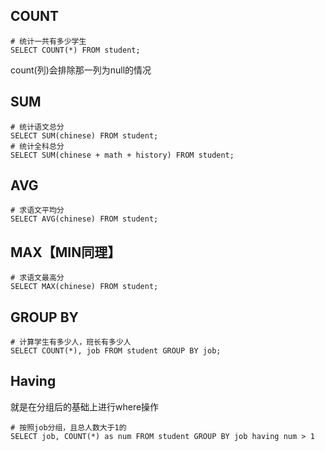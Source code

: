 ## COUNT

```mysql
# 统计一共有多少学生
SELECT COUNT(*) FROM student;
```

count(列)会排除那一列为null的情况



## SUM

```mysql
# 统计语文总分
SELECT SUM(chinese) FROM student;
# 统计全科总分
SELECT SUM(chinese + math + history) FROM student;
```



## AVG

```mysql
# 求语文平均分
SELECT AVG(chinese) FROM student;
```



## MAX【MIN同理】

```mysql
# 求语文最高分
SELECT MAX(chinese) FROM student;
```



## GROUP BY

```mysql
# 计算学生有多少人，班长有多少人
SELECT COUNT(*), job FROM student GROUP BY job;
```



## Having

就是在分组后的基础上进行where操作

```mysql
# 按照job分组，且总人数大于1的
SELECT job, COUNT(*) as num FROM student GROUP BY job having num > 1 
```

